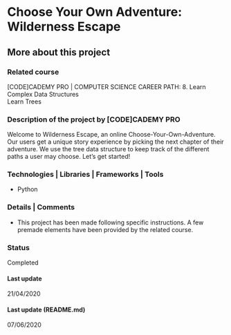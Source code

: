 # Choose Your Own Adventure: Wilderness Escape

## More about this project

### Related course
[CODE]CADEMY PRO | COMPUTER SCIENCE CAREER PATH: 8. Learn Complex Data Structures  
Learn Trees

### Description of the project by [CODE]CADEMY PRO
Welcome to Wilderness Escape, an online Choose-Your-Own-Adventure. Our users get a unique story experience by picking the next chapter of their adventure. We use the tree data structure to keep track of the different paths a user may choose. Let’s get started!

### Technologies | Libraries | Frameworks | Tools  
- Python

### Details | Comments
- This project has been made following specific instructions. A few premade elements have been provided by the related course.

### Status
Completed

#### Last update
21/04/2020

#### Last update (README.md)
07/06/2020